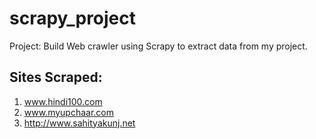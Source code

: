 # scrapy_project
Project: Build Web crawler using Scrapy to extract data from my project.

## Sites Scraped:
1. www.hindi100.com
2. www.myupchaar.com
3. http://www.sahityakunj.net
